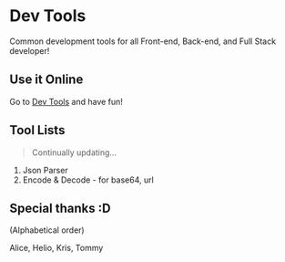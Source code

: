 # Dev Tools

Common development tools for all Front-end, Back-end, and Full Stack developer!

## Use it Online

Go to [Dev Tools](https://wangchristine.github.io/dev-tools/) and have fun!

## Tool Lists

> Continually updating...

1. Json Parser
2. Encode & Decode - for base64, url

## Special thanks :D

(Alphabetical order)

Alice, Helio, Kris, Tommy 

